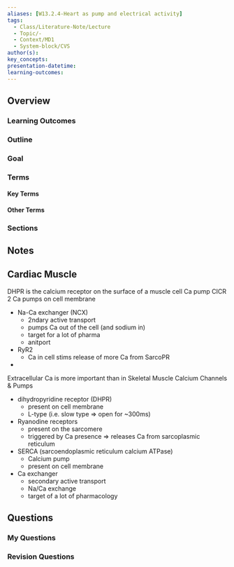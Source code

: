 ```yaml
---
aliases: [W13.2.4-Heart as pump and electrical activity]
tags:
  - Class/Literature-Note/Lecture
  - Topic/-
  - Context/MD1
  - System-block/CVS
author(s): 
key_concepts: 
presentation-datetime: 
learning-outcomes:
---
```



## Overview
### Learning Outcomes

### Outline

### Goal

### Terms
#### Key Terms

#### Other Terms

### Sections


## Notes

## Cardiac Muscle
DHPR is the calcium receptor on the surface of a muscle cell
Ca pump CICR
2 Ca pumps on cell membrane
- Na-Ca exchanger (NCX)
	- 2ndary active transport
	- pumps Ca out of the cell (and sodium in)
	- target for a lot of pharma
	- anitport
- RyR2
	- Ca in cell stims release of more Ca from SarcoPR
- 
Extracellular Ca is more important than in Skeletal Muscle
Calcium Channels & Pumps
- dihydropyridine receptor (DHPR)
	- present on cell membrane
	- L-type (i.e. slow type => open for ~300ms)
- Ryanodine receptors
	- present on the sarcomere
	- triggered by Ca presence => releases Ca from sarcoplasmic reticulum
- SERCA (sarcoendoplasmic reticulum calcium ATPase)
	- Calcium pump
	- present on cell membrane
- Ca exchanger
	- secondary active transport
	- Na/Ca exchange
	- target of a lot of pharmacology
## Questions

### My Questions
### Revision Questions




